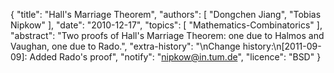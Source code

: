 {
    "title": "Hall's Marriage Theorem",
    "authors": [
        "Dongchen Jiang",
        "Tobias Nipkow"
    ],
    "date": "2010-12-17",
    "topics": [
        "Mathematics-Combinatorics"
    ],
    "abstract": "Two proofs of Hall's Marriage Theorem: one due to Halmos and Vaughan, one due to Rado.",
    "extra-history": "\nChange history:\n[2011-09-09]: Added Rado's proof",
    "notify": "nipkow@in.tum.de",
    "licence": "BSD"
}